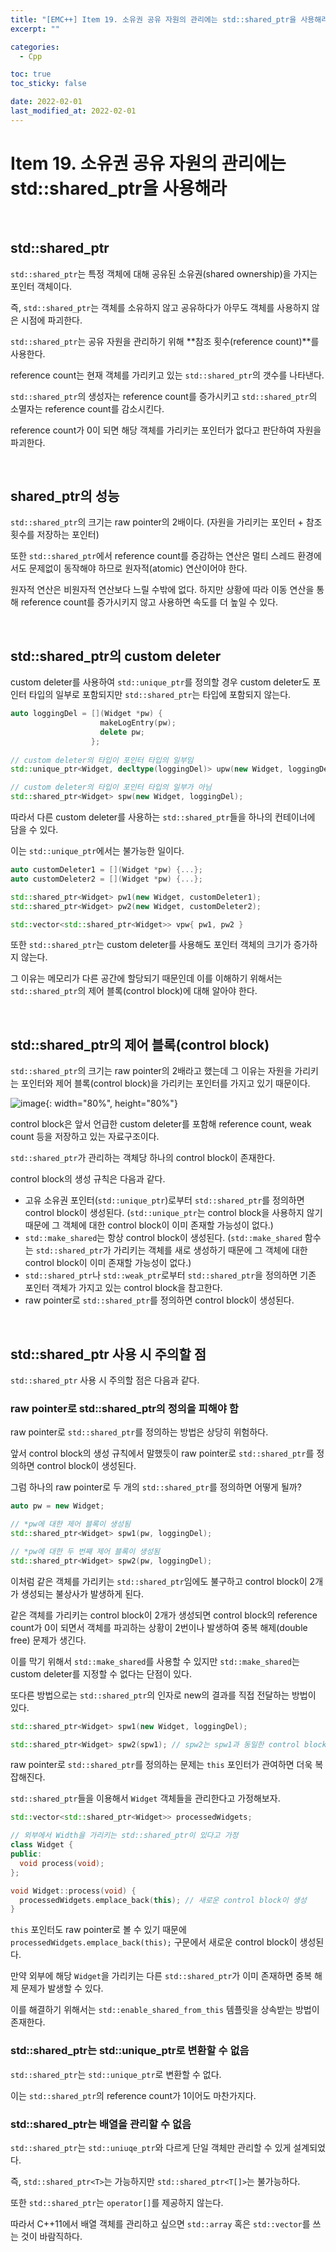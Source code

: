 ```yaml
---
title: "[EMC++] Item 19. 소유권 공유 자원의 관리에는 std::shared_ptr을 사용해라"
excerpt: ""

categories:
  - Cpp

toc: true
toc_sticky: false

date: 2022-02-01
last_modified_at: 2022-02-01
---
```


# Item 19. 소유권 공유 자원의 관리에는 std::shared_ptr을 사용해라

<br>

## std::shared_ptr

`std::shared_ptr`는 특정 객체에 대해 공유된 소유권(shared ownership)을 가지는 포인터 객체이다.

즉, `std::shared_ptr`는 객체를 소유하지 않고 공유하다가 아무도 객체를 사용하지 않은 시점에 파괴한다.

`std::shared_ptr`는 공유 자원을 관리하기 위해 **참조 횟수(reference count)**를 사용한다.

reference count는 현재 객체를 가리키고 있는 `std::shared_ptr`의 갯수를 나타낸다.

`std::shared_ptr`의 생성자는 reference count를 증가시키고 `std::shared_ptr`의 소멸자는 reference count를 감소시킨다.

reference count가 0이 되면 해당 객체를 가리키는 포인터가 없다고 판단하여 자원을 파괴한다.

<br>

## shared_ptr의 성능

`std::shared_ptr`의 크기는 raw pointer의 2배이다. (자원을 가리키는 포인터 + 참조 횟수를 저장하는 포인터)

또한 `std::shared_ptr`에서 reference count를 증감하는 연산은 멀티 스레드 환경에서도 문제없이 동작해야 하므로 원자적(atomic) 연산이어야 한다.

원자적 연산은 비원자적 연산보다 느릴 수밖에 없다. 하지만 상황에 따라 이동 연산을 통해 reference count를 증가시키지 않고 사용하면 속도를 더 높일 수 있다.

<br>

## std::shared_ptr의 custom deleter

custom deleter를 사용하여 `std::unique_ptr`를 정의할 경우 custom deleter도 포인터 타입의 일부로 포함되지만 `std::shared_ptr`는 타입에 포함되지 않는다.

```cpp
auto loggingDel = [](Widget *pw) {
                    makeLogEntry(pw);
                    delete pw;
                  };
 
// custom deleter의 타입이 포인터 타입의 일부임
std::unique_ptr<Widget, decltype(loggingDel)> upw(new Widget, loggingDel);

// custom deleter의 타입이 포인터 타입의 일부가 아님
std::shared_ptr<Widget> spw(new Widget, loggingDel);
```

따라서 다른 custom deleter를 사용하는 `std::shared_ptr`들을 하나의 컨테이너에 담을 수 있다.

이는 `std::unique_ptr`에서는 불가능한 일이다.

```cpp
auto customDeleter1 = [](Widget *pw) {...};
auto customDeleter2 = [](Widget *pw) {...};

std::shared_ptr<Widget> pw1(new Widget, customDeleter1);
std::shared_ptr<Widget> pw2(new Widget, customDeleter2);

std::vector<std::shared_ptr<Widget>> vpw{ pw1, pw2 }
```

또한 `std::shared_ptr`는 custom deleter를 사용해도 포인터 객체의 크기가 증가하지 않는다.

그 이유는 메모리가 다른 공간에 할당되기 때문인데 이를 이해하기 위해서는 `std::shared_ptr`의 제어 블록(control block)에 대해 알아야 한다.

<br>

## std::shared_ptr의 제어 블록(control block)

`std::shared_ptr`의 크기는 raw pointer의 2배라고 했는데 그 이유는 자원을 가리키는 포인터와 제어 블록(control block)을 가리키는 포인터를 가지고 있기 때문이다.

![image](https://user-images.githubusercontent.com/34677157/151982915-5042cd21-d5e9-4cbf-afe0-8f3193cc2210.png){: width="80%", height="80%"}

control block은 앞서 언급한 custom deleter를 포함해 reference count, weak count 등을 저장하고 있는 자료구조이다.

`std::shared_ptr`가 관리하는 객체당 하나의 control block이 존재한다.

control block의 생성 규칙은 다음과 같다.

- 고유 소유권 포인터(`std::unique_ptr`)로부터 `std::shared_ptr`를 정의하면 control block이 생성된다. (`std::unique_ptr`는 control block을 사용하지 않기 때문에 그 객체에 대한 control block이 이미 존재할 가능성이 없다.)
- `std::make_shared`는 항상 control block이 생성된다. (`std::make_shared` 함수는 `std::shared_ptr`가 가리키는 객체를 새로 생성하기 때문에 그 객체에 대한 control block이 이미 존재할 가능성이 없다.)
- `std::shared_ptr`나 `std::weak_ptr`로부터 `std::shared_ptr`을 정의하면 기존 포인터 객체가 가지고 있는 control block을 참고한다.
- raw pointer로 `std::shared_ptr`를 정의하면 control block이 생성된다.

<br>

## std::shared_ptr 사용 시 주의할 점

`std::shared_ptr` 사용 시 주의할 점은 다음과 같다.

### raw pointer로 std::shared_ptr의 정의을 피해야 함

raw pointer로 `std::shared_ptr`를 정의하는 방법은 상당히 위험하다.

앞서 control block의 생성 규칙에서 말했듯이 raw pointer로 `std::shared_ptr`를 정의하면 control block이 생성된다.

그럼 하나의 raw pointer로 두 개의 `std::shared_ptr`를 정의하면 어떻게 될까?

```cpp
auto pw = new Widget;

// *pw에 대한 제어 블록이 생성됨
std::shared_ptr<Widget> spw1(pw, loggingDel); 

// *pw에 대한 두 번째 제어 블록이 생성됨
std::shared_ptr<Widget> spw2(pw, loggingDel);
```

이처럼 같은 객체를 가리키는 `std::shared_ptr`임에도 불구하고 control block이 2개가 생성되는 불상사가 발생하게 된다.

같은 객체를 가리키는 control block이 2개가 생성되면 control block의 reference count가 0이 되면서 객체를 파괴하는 상황이 2번이나 발생하여 중복 해제(double free) 문제가 생긴다.

이를 막기 위해서 `std::make_shared`를 사용할 수 있지만 `std::make_shared`는 custom deleter를 지정할 수 없다는 단점이 있다.

또다른 방법으로는 `std::shared_ptr`의 인자로 new의 결과를 직접 전달하는 방법이 있다.

```cpp
std::shared_ptr<Widget> spw1(new Widget, loggingDel);

std::shared_ptr<Widget> spw2(spw1); // spw2는 spw1과 동일한 control block을 사용
```

raw pointer로 `std::shared_ptr`를 정의하는 문제는 `this` 포인터가 관여하면 더욱 복잡해진다.

`std::shared_ptr`들을 이용해서 `Widget` 객체들을 관리한다고 가정해보자.

```cpp
std::vector<std::shared_ptr<Widget>> processedWidgets;

// 외부에서 Width을 가리키는 std::shared_ptr이 있다고 가정
class Widget {
public:
  void process(void);
};

void Widget::process(void) {
  processedWidgets.emplace_back(this); // 새로운 control block이 생성
}
```

`this` 포인터도 raw pointer로 볼 수 있기 때문에 `processedWidgets.emplace_back(this);` 구문에서 새로운 control block이 생성된다.

만약 외부에 해당 `Widget`을 가리키는 다른 `std::shared_ptr`가 이미 존재하면 중복 해제 문제가 발생할 수 있다.

이를 해결하기 위해서는 `std::enable_shared_from_this` 템플릿을 상속받는 방법이 존재한다.

### std::shared_ptr는 std::unique_ptr로 변환할 수 없음

`std::shared_ptr`는 `std::unique_ptr`로 변환할 수 없다.

이는 `std::shared_ptr`의 reference count가 1이어도 마찬가지다.

### std::shared_ptr는 배열을 관리할 수 없음

`std::shared_ptr`는 `std::uniuqe_ptr`와 다르게 단일 객체만 관리할 수 있게 설계되었다.

즉, `std::shared_ptr<T>`는 가능하지만 `std::shared_ptr<T[]>`는 불가능하다.

또한 `std::shared_ptr`는 `operator[]`를 제공하지 않는다. 

따라서 C++11에서 배열 객체를 관리하고 싶으면 `std::array` 혹은 `std::vector`를 쓰는 것이 바람직하다.

<br>
